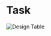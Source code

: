 # Task
![Design Table](https://user-images.githubusercontent.com/105600674/189537904-9734696f-8f0e-4cf8-9c7a-0d5c3f8edb98.png)
